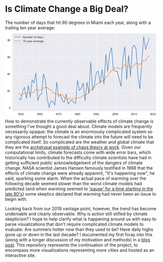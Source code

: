 # Is Climate Change a Big Deal?
The number of days that hit 90 degrees in Miami each year, along with a trailing ten year average:
![Florida historicals](https://github.com/max-miller/big_deal/blob/master/miami_days_above_90.png?raw=true)
How to demonstrate the currently observable effects of climate change is something I've thought a good deal about. Climate models are frequently necessarily opaque: the climate is an enormously complicated system so any rigorous attempt to forecast the climate into the future will need to be complicated itself. So complicated are the weather and global climate that they are the [archetypal example of chaos theory at work](https://en.wikipedia.org/wiki/Butterfly_effect). Given our computational limits, climate forecasts come with wide error bars, which historically has contributed to the difficulty climate scientists have had in getting sufficient public acknowledgement of the dangers of climate change. NASA scientist James Hansen famously testified in 1988 that the effects of climate change were already apparent, "It's happening now", he said, sparking some alarm. When the actual pace of warming over the following decade seemed slower than the worst climate models had predicted (and when warming seemed to ['pause' for a time starting in the late 90's](https://www.economist.com/science-and-technology/2014/03/06/who-pressed-the-pause-button)) some skeptics declared that warming had never been an issue to begin with.

Looking back from our 2019 vantage point, however, the trend has become undeniable and clearly observable. Why is action still stifled by climate skepticism? I hope to help clarify what is happening around us with easy to parse visualizations that don't require complicated climate models to evaluate: Are summers hotter now than they used to be? Have daily highs gone up or down in the last decade? I documented my first foray into this (along with a longer discussion of my motivation and methods) in a [blog post](https://medium.com/@max.samuel.miller/is-climate-change-a-big-deal-a-case-study-for-practical-data-science-28700eafaa0a). This repository represents the continuation of the project, to encompass more visualizations representing more cities and hosted as an interactive site.

